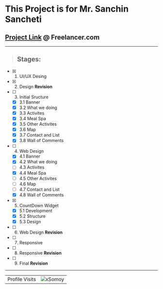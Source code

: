 # This Project is for Mr. Sanchin Sancheti
 ## [Project Link](https://www.freelancer.com/contest/build-me-a-home-page-for-an-event-page-2221147) @ Freelancer.com
---
 > ## Stages:
- [x] 1. UI/UX Desing 
- [x] 2. Design **Revision**
- [ ] 3. Initial Sructure
  - [x] 3.1 Banner 
  - [x] 3.2 What we doing
  - [x] 3.3 Activites
  - [x] 3.4 Meal Spa
  - [x] 3.5 Other Activites
  - [x] 3.6 Map
  - [x] 3.7 Contact and List
  - [x] 3.8 Wall of Comments
- [ ] 4. Web Design
  - [x] 4.1 Banner 
  - [x] 4.2 What we doing
  - [ ] 4.3 Activites
  - [x] 4.4 Meal Spa
  - [ ] 4.5 Other Activites
  - [ ] 4.6 Map
  - [ ] 4.7 Contact and List
  - [x] 4.8 Wall of Comments
- [x] 5. CountDown Widget
  - [x] 5.1 Development
  - [x] 5.2 Structure
  - [x] 5.3 Design
- [ ] 6. Web Design **Revision**
- [ ] 7. Responsive
- [ ] 8. Responsive **Revision**
- [ ] 9. Final **Revision**

*** 
<!-- visitor counter -->
<table aligh="center">
  <tr>
    <td>Profile Visits</td>
    <td><img src="https://profile-counter.glitch.me/xsomoy/count.svg" alt="xSomoy" /></td>
  </tr>
</table>
